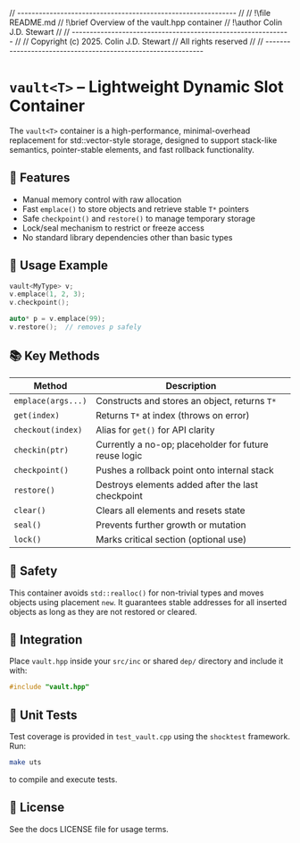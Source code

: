 // -------------------------------------------------------------
//
// !\file README.md
// !\brief Overview of the vault.hpp container
// !\author Colin J.D. Stewart
//
// -------------------------------------------------------------
//
//             Copyright (c) 2025. Colin J.D. Stewart
//                     All rights reserved
//
// -------------------------------------------------------------

# `vault<T>` – Lightweight Dynamic Slot Container

The `vault<T>` container is a high-performance, minimal-overhead replacement for std::vector-style storage,
designed to support stack-like semantics, pointer-stable elements, and fast rollback functionality.

## 🔧 Features

- Manual memory control with raw allocation
- Fast `emplace()` to store objects and retrieve stable `T*` pointers
- Safe `checkpoint()` and `restore()` to manage temporary storage
- Lock/seal mechanism to restrict or freeze access
- No standard library dependencies other than basic types

## 🚀 Usage Example

```cpp
vault<MyType> v;
v.emplace(1, 2, 3);
v.checkpoint();

auto* p = v.emplace(99);
v.restore();  // removes p safely
```

## 📚 Key Methods

| Method             | Description |
|--------------------|-------------|
| `emplace(args...)` | Constructs and stores an object, returns `T*` |
| `get(index)`       | Returns `T*` at index (throws on error) |
| `checkout(index)`  | Alias for `get()` for API clarity |
| `checkin(ptr)`     | Currently a no-op; placeholder for future reuse logic |
| `checkpoint()`     | Pushes a rollback point onto internal stack |
| `restore()`        | Destroys elements added after the last checkpoint |
| `clear()`          | Clears all elements and resets state |
| `seal()`           | Prevents further growth or mutation |
| `lock()`           | Marks critical section (optional use) |

## 🔐 Safety

This container avoids `std::realloc()` for non-trivial types and moves objects using placement `new`.
It guarantees stable addresses for all inserted objects as long as they are not restored or cleared.

## 📁 Integration

Place `vault.hpp` inside your `src/inc` or shared `dep/` directory and include it with:

```cpp
#include "vault.hpp"
```

## 🧪 Unit Tests

Test coverage is provided in `test_vault.cpp` using the `shocktest` framework. Run:

```bash
make uts
```

to compile and execute tests.

## 📄 License

See the docs LICENSE file for usage terms.
